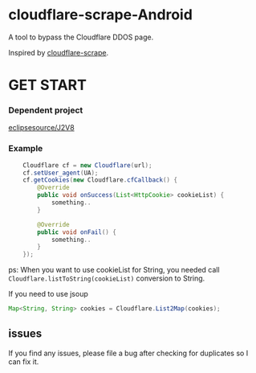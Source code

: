 # cloudflare-scrape-Android  
A tool to bypass the Cloudflare DDOS page.  


Inspired by [cloudflare-scrape](https://github.com/Anorov/cloudflare-scrape).  
# GET START  
### Dependent project  
[eclipsesource/J2V8](https://github.com/eclipsesource/J2V8)  
### Example  
```java
	Cloudflare cf = new Cloudflare(url);
    cf.setUser_agent(UA);
    cf.getCookies(new Cloudflare.cfCallback() {
        @Override
        public void onSuccess(List<HttpCookie> cookieList) {
			something..
        }

        @Override
        public void onFail() {
            something..
        }
    });
```  
ps: When you want to use cookieList for String, you needed call `Cloudflare.listToString(cookieList)` conversion to String.  
  
If you need to use jsoup  
```java
Map<String, String> cookies = Cloudflare.List2Map(cookies);
```  
## issues
If you find any issues, please file a bug after checking for duplicates so I can fix it.
